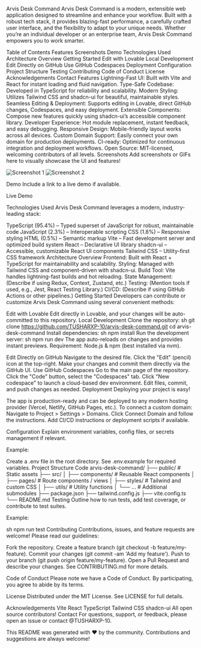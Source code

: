 Arvis Desk Command
Arvis Desk Command is a modern, extensible web application designed to streamline and enhance your workflow. Built with a robust tech stack, it provides blazing-fast performance, a carefully crafted user interface, and the flexibility to adapt to your unique needs. Whether you’re an individual developer or an enterprise team, Arvis Desk Command empowers you to work smarter.

Table of Contents
Features
Screenshots
Demo
Technologies Used
Architecture Overview
Getting Started
Edit with Lovable
Local Development
Edit Directly on GitHub
Use GitHub Codespaces
Deployment
Configuration
Project Structure
Testing
Contributing
Code of Conduct
License
Acknowledgements
Contact
Features
Lightning-Fast UI: Built with Vite and React for instant loading and fluid navigation.
Type-Safe Codebase: Developed in TypeScript for reliability and scalability.
Modern Styling: Utilizes Tailwind CSS and shadcn-ui for beautiful, maintainable styles.
Seamless Editing & Deployment: Supports editing in Lovable, direct GitHub changes, Codespaces, and easy deployment.
Extensible Components: Compose new features quickly using shadcn-ui’s accessible component library.
Developer Experience: Hot module replacement, instant feedback, and easy debugging.
Responsive Design: Mobile-friendly layout works across all devices.
Custom Domain Support: Easily connect your own domain for production deployments.
CI-ready: Optimized for continuous integration and deployment workflows.
Open Source: MIT-licensed, welcoming contributors of all levels.
Screenshots
Add screenshots or GIFs here to visually showcase the UI and features!

![Screenshot 1](docs/screenshot-1.png) ![Screenshot 2](docs/screenshot-2.png)

Demo
Include a link to a live demo if available.

Live Demo

Technologies Used
Arvis Desk Command leverages a modern, industry-leading stack:

TypeScript (95.4%) – Typed superset of JavaScript for robust, maintainable code
JavaScript (2.3%) – Interoperable scripting
CSS (1.8%) – Responsive styling
HTML (0.5%) – Semantic markup
Vite – Fast development server and optimized build system
React – Declarative UI library
shadcn-ui – Accessible, customizable React UI components
Tailwind CSS – Utility-first CSS framework
Architecture Overview
Frontend: Built with React + TypeScript for maintainability and scalability.
Styling: Managed with Tailwind CSS and component-driven with shadcn-ui.
Build Tool: Vite handles lightning-fast builds and hot reloading.
State Management: (Describe if using Redux, Context, Zustand, etc.)
Testing: (Mention tools if used, e.g., Jest, React Testing Library.)
CI/CD: (Describe if using GitHub Actions or other pipelines.)
Getting Started
Developers can contribute or customize Arvis Desk Command using several convenient methods:

Edit with Lovable
Edit directly in Lovable, and your changes will be auto-committed to this repository.
Local Development
Clone the repository:
sh
git clone https://github.com/TUSHARXP-10/arvis-desk-command.git
cd arvis-desk-command
Install dependencies:
sh
npm install
Run the development server:
sh
npm run dev
The app auto-reloads on changes and provides instant previews.
Requirement: Node.js & npm (best installed via nvm).

Edit Directly on GitHub
Navigate to the desired file.
Click the "Edit" (pencil) icon at the top-right.
Make your changes and commit them directly via the GitHub UI.
Use GitHub Codespaces
Go to the main page of the repository.
Click the "Code" button, select the "Codespaces" tab.
Click "New codespace" to launch a cloud-based dev environment.
Edit files, commit, and push changes as needed.
Deployment
Deploying your project is easy!

The app is production-ready and can be deployed to any modern hosting provider (Vercel, Netlify, GitHub Pages, etc.).
To connect a custom domain:
Navigate to Project > Settings > Domains.
Click Connect Domain and follow the instructions.
Add CI/CD instructions or deployment scripts if available.

Configuration
Explain environment variables, config files, or secrets management if relevant.

Example:

Create a .env file in the root directory.
See .env.example for required variables.
Project Structure
Code
arvis-desk-command/
├── public/            # Static assets
├── src/
│   ├── components/    # Reusable React components
│   ├── pages/         # Route components / views
│   ├── styles/        # Tailwind and custom CSS
│   ├── utils/         # Utility functions
│   └── ...            # Additional submodules
├── package.json
├── tailwind.config.js
├── vite.config.ts
└── README.md
Testing
Outline how to run tests, add test coverage, or contribute to test suites.

Example:

sh
npm run test
Contributing
Contributions, issues, and feature requests are welcome! Please read our guidelines:

Fork the repository.
Create a feature branch (git checkout -b feature/my-feature).
Commit your changes (git commit -am 'Add my feature').
Push to your branch (git push origin feature/my-feature).
Open a Pull Request and describe your changes.
See CONTRIBUTING.md for more details.

Code of Conduct
Please note we have a Code of Conduct. By participating, you agree to abide by its terms.

License
Distributed under the MIT License. See LICENSE for full details.

Acknowledgements
Vite
React
TypeScript
Tailwind CSS
shadcn-ui
All open source contributors!
Contact
For questions, support, or feedback, please open an issue or contact @TUSHARXP-10.

This README was generated with ❤️ by the community. Contributions and suggestions are always welcome!


